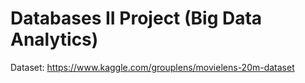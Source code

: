 # Databases II Project (Big Data Analytics)

Dataset: https://www.kaggle.com/grouplens/movielens-20m-dataset
